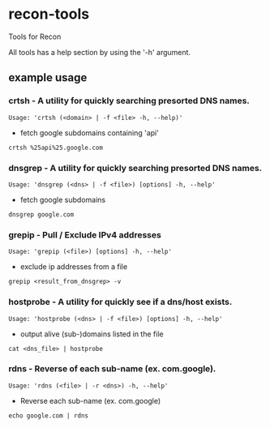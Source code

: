 # recon-tools
Tools for Recon

All tools has a help section by using the '-h' argument.

## example usage

### crtsh - A utility for quickly searching presorted DNS names.
```Usage: 'crtsh (<domain> | -f <file> -h, --help)'```
* fetch google subdomains containing 'api'

```crtsh %25api%25.google.com```

### dnsgrep - A utility for quickly searching presorted DNS names.
```Usage: 'dnsgrep (<dns> | -f <file>) [options] -h, --help'```
* fetch google subdomains

```dnsgrep google.com```

### grepip - Pull / Exclude IPv4 addresses
```Usage: 'grepip (<file>) [options] -h, --help'```
* exclude ip addresses from a file

```grepip <result_from_dnsgrep> -v```

### hostprobe - A utility for quickly see if a dns/host exists.
```Usage: 'hostprobe (<dns> | -f <file>) [options] -h, --help'```
* output alive (sub-)domains listed in the file

```cat <dns_file> | hostprobe```

### rdns - Reverse of each sub-name (ex. com.google).
```Usage: 'rdns (<file> | -r <dns>) -h, --help'```
* Reverse each sub-name (ex. com.google)

```echo google.com | rdns```
